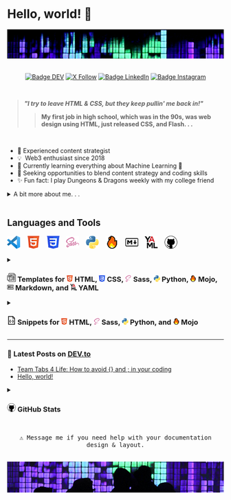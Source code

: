 # Hello, world! 👋

<img src="images/header.jpg" alt="Girl in a jacket">
<div align = center>
<br>

[![Badge DEV]][DEV]
[![X Follow]][Twitter]
[![Badge LinkedIn]][LinkedIn]
[![Badge Instagram]][Instagram]

[Badge DEV]: https://img.shields.io/badge/DEV.to-ilya0x-FFFFFF?color=FFFFFF&logo=dev&logoColor=FFFFFF&labelColor=000000
[DEV]: https://dev.to/ilya0x
[X Follow]: https://img.shields.io/twitter/follow/ilya0x
[Twitter]: https://twitter.com/ilya0x
[Badge LinkedIn]: https://img.shields.io/badge/LinkedIn-Ilya_Podobedov-FFFFFF?color=FFFFFF&logo=LinkedIn&logoColor=FFFFFF&labelColor=0077B5
[LinkedIn]: https://www.linkedin.com/in/ilya0x
[Badge Instagram]: https://img.shields.io/badge/Instagram-ilya0x-FFFFFF?color=FFFFFF&logo=Instagram&logoColor=FFFFFF&labelColor=962fbf
[Instagram]: https://www.instagram.com/ilya0x/
</div>
<br>

> <b><i>"I try to leave HTML & CSS, but they keep pullin' me back in!"</i>
>> My first job in high school, which was in the 90s, was web design using HTML,
>> just released CSS, and Flash. . .</b>

<br>

- 💭&nbsp;Experienced content strategist
- 💡&nbsp;&nbsp;Web3 enthusiast since 2018
- 🌱&nbsp;Currently learning everything about Machine Learning 🤯
- 🤝&nbsp;Seeking opportunities to blend content strategy and coding skills
- ✨&nbsp;Fun fact: I play Dungeons & Dragons weekly with my college friend

<details>
  
<summary>A bit more about me. . .</summary>
<br>

I'm a seasoned content strategist with a background in event production and
media coordination, a Bachelor degree in Design from [UC
Davis](https://www.ucdavis.edu/ "University of California at Davis") and a dozen
[NYU](https://www.nyu.edu/ "New York University") courses under my belt. I'm all
about learning and exploring new big ideas and diving into data, trends, and
what makes people tick.  I create content strategies that cover everything from
text, pictures, audio, video, to the vibe of a physical or virtual space.

I've been in Web3 space since 2018. I have worked with over a dozen NFT and
cryptocurrency projects in various capacities, including Creative Advisor for a
NFT trading platform and Director of Communications for a blueship NFT project.
I am very optimistic and excited about Web3 space and expect great financial
infrastructure and tools to come out of it.

Lately, I've been geeking out on [Python](https://www.python.org/ "Python
programming language") and machine learning. The [MIT Introduction to Deep
Learning](https://www.youtube.com/playlist?list=PLtBw6njQRU-rwp5__7C0oIVt26ZgjG9NI)
course lectures and the [PyTorch for Deep Learning & Machine Learning – Full
Course](https://youtu.be/V_xro1bcAuA?si=i7bEsZQGZZC7rO3B) on YouTube have been
most invaluable for both, learning the theory and terminology behind Machine
Learning and Deep Learning, as well as learning the fundamentals of PyTorch
(it's a 25-hour course!). I'm also excited about learning
[Mojo🔥](https://docs.modular.com/mojo/ "Mojo programming language") from ground
up as I've been following its development since it was made accessible in May
2023.

I'm hoping to find a gig that lets me blend my event and content skills with my
new coding chops. <br>

</details>
<br>

## Languages and Tools

![VS Code](images/vscode-30.png "Visual Studio Code") &nbsp;&nbsp;
![HTML5](images/html5-30.png "HTML") &nbsp;&nbsp; ![CSS3](images/css3-30.png
"CSS") &nbsp;&nbsp; ![Sass](images/sass5-30.png "Sass") &nbsp;&nbsp;
![Python](images/python-30.png "Python") &nbsp;&nbsp; ![Mojo](images/mojo-30.png
"Mojo") &nbsp;&nbsp; ![Markdown](images/markdown-30.png "Markdown") &nbsp;&nbsp;
![YAML](images/yaml-30.png "YAML") &nbsp;&nbsp; ![GitHub](images/github-30.png
"GitHub")

<details>
  
<summary><h3><img src="images/template-20.png" alt="HTML"> Templates for
<img src="images/html5-15.png" alt="HTML"> HTML,
<img src="images/css3-15.png" alt="CSS"> CSS,
<img src="images/sass5-s-15.png" alt="Sass"> Sass,
<img src="images/python-15.png" alt="Python"> Python,
<img src="images/mojo-15.png" alt="Mojo"> Mojo,
<img src="images/markdown-15.png" alt="Markdown"> Markdown, and
<img src="images/yaml-15.png" alt="YAML"> YAML</h3></summary>

<img src="images/work-in-progress-icon-70.png" alt="Work in Progress">
<br>
<table border="1">
        <tr>
            <th>Language</th>
            <th>Template Style</th>
            <th>Description</th>
        </tr>
        <tr>
            <td rowspan="3"><img src="images/html5-15.png" alt="HTML"> HTML</td>
            <td>Generic</td>
            <td>Description of the Generic template</td>
        </tr>
        <tr>
            <td>Flask</td>
            <td>Description of the Flask template</td>
        </tr>
        <tr>
            <td>Django</td>
            <td>Description of the Django template</td>
        </tr>
        <tr>
            <td rowspan="2"><img src="images/css3-15.png" alt="CSS"> CSS</td>
            <td>Generic</td>
            <td>Description of the Generic template</td>
        </tr>
        <tr>
            <td>Detailed with Notes</td>
            <td>Description of the Detailed with Notes template</td>
        </tr>
        <tr>
            <td rowspan="2"><img src="images/sass5-15.png" alt="Sass"> Sass</td>
            <td>Using <a href="https://marketplace.visualstudio.com/items?itemName=glenn2223.live-sass">
            Live Sass Compiler</a> <abbr title="Visual Studio Code">VSC</abbr> extension</td>
            <td>Description of Using Live Sass Compiler
            <abbr title="Visual Studio Code">VSC</abbr> extension template</td>
        </tr>
        <tr>
            <td>Using Gulp</td>
            <td>Description of Using Gulp template</td>
        </tr>
        <tr>
            <td rowspan="7"><img src="images/python-15.png" alt="Python"> Python</td>
            <td>Generic</td>
            <td>Description of the Generic template</td>
        </tr>
        <tr>
            <td>Flask</td>
            <td>Description of the Flask template</td>
        </tr>
        <tr>
            <td>Django</td>
            <td>Description of the Django template</td>
        </tr>
        <tr>
            <td>PyGame</td>
            <td>Description of the PyGame template</td>
        </tr>
        <tr>
            <td>PySide6</td>
            <td>Description of the PySide6 template</td>
        </tr>
        <tr>
            <td>PyTorch: Generic</td>
            <td>Description of the PyTorch: Generic template</td>
        </tr>
        <tr>
            <td>PyTorch: TorchAudio</td>
            <td>Description of the PyTorch: TorchAudio template</td>
        </tr>
        <tr>
            <td><img src="images/mojo-15.png" alt="Mojo"> Mojo</td>
            <td>Generic</td>
            <td>Description of the Generic template</td>
        </tr>
        <tr>
            <td rowspan="3"><img src="images/markdown-15.png" alt="Markdown"> Markdown</td>
            <td>Generic</td>
            <td>Description of the Generic template</td>
        </tr>
        <tr>
            <td>GitHub README</td>
            <td>Description of the GitHub README template</td>
        </tr>
        <tr>
            <td>GitHub Profile README</td>
            <td>Description of the GitHub Profile README template</td>
        </tr>
        <tr>
            <td><img src="images/yaml-15.png" alt="YAML"> YAML</td>
            <td>Generic</td>
            <td>Description of the Generic template</td>
        </tr>
    </table>

</details>

<details>
  
<summary><h3><img src="images/json-20.png" alt="HTML"> Snippets for
<img src="images/html5-15.png" alt="HTML"> HTML,
<img src="images/sass5-s-15.png" alt="Sass"> Sass,
<img src="images/python-15.png" alt="Python"> Python, and
<img src="images/mojo-15.png" alt="Mojo"> Mojo</h3></summary>

<img src="images/work-in-progress-icon-70.png" alt="Work in Progress">
<br>

- <img src="images/html5-15.png" alt="HTML"> HTML
- <img src="images/sass5-15.png" alt="Sass"> Sass
- <img src="images/python-15.png" alt="Python"> Python
- <img src="images/mojo-15.png" alt="Mojo"> Mojo

</details>

---

### 📓 Latest Posts on [DEV.to](https://dev.to/)
<!-- BLOG-POST-LIST:START -->
- [Team Tabs 4 Life: How to avoid {} and ; in your coding](https://dev.to/ilya0x/team-tabs-4-life-how-to-avoid-and-in-your-coding-4mb)
- [Hello, world!](https://dev.to/ilya0x/hello-world-jl7)
<!-- BLOG-POST-LIST:END -->

<details>
  
<summary><h3><img src="images/github-20.png" alt="HTML"> GitHub Stats</h3></summary>

[![Anurag's GitHub stats](https://github-readme-stats.vercel.app/api?username=ilya0x)](https://github.com/anuraghazra/github-readme-stats)

</details>

<div align = center>

<kbd><br>
⚠ Message me if you need help with your documentation design & layout.
<br><br></kbd>

<img src="images/footer.jpg" alt="Girl in a jacket">
</div>

 <!-- Reference Links: -->
<!-- Consolidate all links below:
[twitter]
[linkedin]
[instagram]
[ucd]:
[nyu]:
[python]:
[mit-dl-coudse]:
[pytorch-coudse]:
[mojo]:
-->